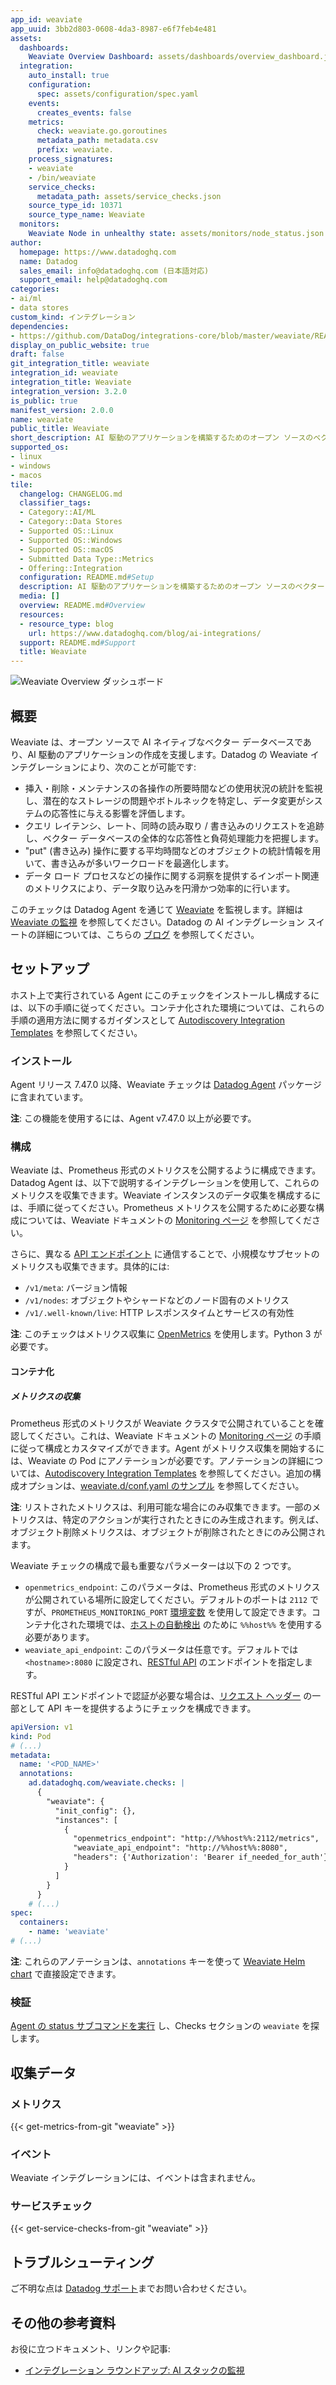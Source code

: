 ```yaml
---
app_id: weaviate
app_uuid: 3bb2d803-0608-4da3-8987-e6f7feb4e481
assets:
  dashboards:
    Weaviate Overview Dashboard: assets/dashboards/overview_dashboard.json
  integration:
    auto_install: true
    configuration:
      spec: assets/configuration/spec.yaml
    events:
      creates_events: false
    metrics:
      check: weaviate.go.goroutines
      metadata_path: metadata.csv
      prefix: weaviate.
    process_signatures:
    - weaviate
    - /bin/weaviate
    service_checks:
      metadata_path: assets/service_checks.json
    source_type_id: 10371
    source_type_name: Weaviate
  monitors:
    Weaviate Node in unhealthy state: assets/monitors/node_status.json
author:
  homepage: https://www.datadoghq.com
  name: Datadog
  sales_email: info@datadoghq.com (日本語対応)
  support_email: help@datadoghq.com
categories:
- ai/ml
- data stores
custom_kind: インテグレーション
dependencies:
- https://github.com/DataDog/integrations-core/blob/master/weaviate/README.md
display_on_public_website: true
draft: false
git_integration_title: weaviate
integration_id: weaviate
integration_title: Weaviate
integration_version: 3.2.0
is_public: true
manifest_version: 2.0.0
name: weaviate
public_title: Weaviate
short_description: AI 駆動のアプリケーションを構築するためのオープン ソースのベクター データベース。
supported_os:
- linux
- windows
- macos
tile:
  changelog: CHANGELOG.md
  classifier_tags:
  - Category::AI/ML
  - Category::Data Stores
  - Supported OS::Linux
  - Supported OS::Windows
  - Supported OS::macOS
  - Submitted Data Type::Metrics
  - Offering::Integration
  configuration: README.md#Setup
  description: AI 駆動のアプリケーションを構築するためのオープン ソースのベクター データベース。
  media: []
  overview: README.md#Overview
  resources:
  - resource_type: blog
    url: https://www.datadoghq.com/blog/ai-integrations/
  support: README.md#Support
  title: Weaviate
---
```


<!--  SOURCED FROM https://github.com/DataDog/integrations-core -->


![Weaviate Overview ダッシュボード][1]

## 概要

Weaviate は、オープン ソースで AI ネイティブなベクター データベースであり、AI 駆動のアプリケーションの作成を支援します。Datadog の Weaviate インテグレーションにより、次のことが可能です:

- 挿入・削除・メンテナンスの各操作の所要時間などの使用状況の統計を監視し、潜在的なストレージの問題やボトルネックを特定し、データ変更がシステムの応答性に与える影響を評価します。
- クエリ レイテンシ、レート、同時の読み取り / 書き込みのリクエストを追跡し、ベクター データベースの全体的な応答性と負荷処理能力を把握します。
- "put" (書き込み) 操作に要する平均時間などのオブジェクトの統計情報を用いて、書き込みが多いワークロードを最適化します。
- データ ロード プロセスなどの操作に関する洞察を提供するインポート関連のメトリクスにより、データ取り込みを円滑かつ効率的に行います。 

このチェックは Datadog Agent を通じて [Weaviate][2] を監視します。詳細は [Weaviate の監視][3] を参照してください。Datadog の AI インテグレーション スイートの詳細については、こちらの [ブログ][4] を参照してください。

## セットアップ

ホスト上で実行されている Agent にこのチェックをインストールし構成するには、以下の手順に従ってください。コンテナ化された環境については、これらの手順の適用方法に関するガイダンスとして [Autodiscovery Integration Templates][5] を参照してください。

### インストール

Agent リリース 7.47.0 以降、Weaviate チェックは [Datadog Agent][3] パッケージに含まれています。

**注**: この機能を使用するには、Agent v7.47.0 以上が必要です。

### 構成

Weaviate は、Prometheus 形式のメトリクスを公開するように構成できます。Datadog Agent は、以下で説明するインテグレーションを使用して、これらのメトリクスを収集できます。Weaviate インスタンスのデータ収集を構成するには、手順に従ってください。Prometheus メトリクスを公開するために必要な構成については、Weaviate ドキュメントの [Monitoring ページ][6] を参照してください。

さらに、異なる [API エンドポイント][7] に通信することで、小規模なサブセットのメトリクスも収集できます。具体的には:
- `/v1/meta`: バージョン情報
- `/v1/nodes`: オブジェクトやシャードなどのノード固有のメトリクス
- `/v1/.well-known/live`: HTTP レスポンスタイムとサービスの有効性

**注**: このチェックはメトリクス収集に [OpenMetrics][8] を使用します。Python 3 が必要です。

#### コンテナ化
##### メトリクスの収集

Prometheus 形式のメトリクスが Weaviate クラスタで公開されていることを確認してください。これは、Weaviate ドキュメントの [Monitoring ページ][6] の手順に従って構成とカスタマイズができます。Agent がメトリクス収集を開始するには、Weaviate の Pod にアノテーションが必要です。アノテーションの詳細については、[Autodiscovery Integration Templates][5] を参照してください。追加の構成オプションは、[weaviate.d/conf.yaml のサンプル][9] を参照してください。

**注**: リストされたメトリクスは、利用可能な場合にのみ収集できます。一部のメトリクスは、特定のアクションが実行されたときにのみ生成されます。例えば、オブジェクト削除メトリクスは、オブジェクトが削除されたときにのみ公開されます。

Weaviate チェックの構成で最も重要なパラメーターは以下の 2 つです。
- `openmetrics_endpoint`: このパラメータは、Prometheus 形式のメトリクスが公開されている場所に設定してください。デフォルトのポートは `2112` ですが、`PROMETHEUS_MONITORING_PORT` [環境変数][6] を使用して設定できます。コンテナ化された環境では、[ホストの自動検出][5] のために `%%host%%` を使用する必要があります。
- `weaviate_api_endpoint`: このパラメータは任意です。デフォルトでは `<hostname>:8080` に設定され、[RESTful API][7] のエンドポイントを指定します。

RESTful API エンドポイントで認証が必要な場合は、[リクエスト ヘッダー][10] の一部として API キーを提供するようにチェックを構成できます。


```yaml
apiVersion: v1
kind: Pod
# (...)
metadata:
  name: '<POD_NAME>'
  annotations:
    ad.datadoghq.com/weaviate.checks: |
      {
        "weaviate": {
          "init_config": {},
          "instances": [
            {
              "openmetrics_endpoint": "http://%%host%%:2112/metrics",
              "weaviate_api_endpoint": "http://%%host%%:8080",
              "headers": {'Authorization': 'Bearer if_needed_for_auth'}
            }
          ]
        }
      }
    # (...)
spec:
  containers:
    - name: 'weaviate'
# (...)
```

**注**: これらのアノテーションは、`annotations` キーを使って [Weaviate Helm chart][11] で直接設定できます。

### 検証

[Agent の status サブコマンドを実行][12] し、Checks セクションの `weaviate` を探します。

## 収集データ

### メトリクス
{{< get-metrics-from-git "weaviate" >}}


### イベント

Weaviate インテグレーションには、イベントは含まれません。

### サービスチェック
{{< get-service-checks-from-git "weaviate" >}}


## トラブルシューティング

ご不明な点は [Datadog サポート][15]までお問い合わせください。

## その他の参考資料

お役に立つドキュメント、リンクや記事:

- [インテグレーション ラウンドアップ: AI スタックの監視][4]


[1]: https://raw.githubusercontent.com/DataDog/integrations-core/master/weaviate/images/weaviate_dashboard.png
[2]: https://weaviate.io/developers/weaviate
[3]: https://app.datadoghq.com/account/settings/agent/latest
[4]: https://www.datadoghq.com/blog/ai-integrations/
[5]: https://docs.datadoghq.com/ja/agent/kubernetes/integrations/
[6]: https://weaviate.io/developers/weaviate/configuration/monitoring
[7]: https://weaviate.io/developers/weaviate/api/rest
[8]: https://docs.datadoghq.com/ja/integrations/openmetrics/
[9]: https://github.com/DataDog/integrations-core/blob/master/weaviate/datadog_checks/weaviate/data/conf.yaml.example
[10]: https://github.com/DataDog/integrations-core/blob/7.46.x/openmetrics/datadog_checks/openmetrics/data/conf.yaml.example#L544-L546
[11]: https://github.com/weaviate/weaviate-helm/blob/576f613bad3f8e25015c61a7143800123ab378d3/weaviate/values.yaml#L1196
[12]: https://docs.datadoghq.com/ja/agent/guide/agent-commands/#agent-status-and-information
[13]: https://github.com/DataDog/integrations-core/blob/master/weaviate/metadata.csv
[14]: https://github.com/DataDog/integrations-core/blob/master/weaviate/assets/service_checks.json
[15]: https://docs.datadoghq.com/ja/help/
